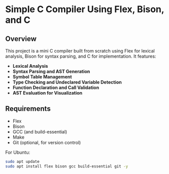 # Simple C Compiler Using Flex, Bison, and C


## Overview

This project is a mini C compiler built from scratch using Flex for lexical analysis, Bison for syntax parsing, and C for implementation. It features:
- **Lexical Analysis**
- **Syntax Parsing and AST Generation**
- **Symbol Table Management**
- **Type Checking and Undeclared Variable Detection**
- **Function Declaration and Call Validation**
- **AST Evaluation for Visualization**

## Requirements

- Flex
- Bison
- GCC (and build-essential)
- Make
- Git (optional, for version control)





For Ubuntu:
```bash
sudo apt update
sudo apt install flex bison gcc build-essential git -y
